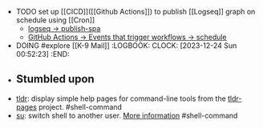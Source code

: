 - TODO set up [[CICD]]([[Github Actions]]) to publish [[Logseq]] graph on schedule using [[Cron]]
	- [logseq -> publish-spa](https://github.com/logseq/publish-spa)
	- [GitHub Actions -> Events that trigger workflows -> schedule](https://docs.github.com/en/actions/using-workflows/events-that-trigger-workflows#schedule)
- DOING #explore [[K-9 Mail]]
  :LOGBOOK:
  CLOCK: [2023-12-24 Sun 00:52:23]
  :END:
- ## Stumbled upon
- [tldr](https://command-not-found.com/tldr): display simple help pages for command-line tools from the [tldr-pages](https://tldr.sh) project. #shell-command
- [su](https://command-not-found.com/su): switch shell to another user. [More information](https://manned.org/su) #shell-command